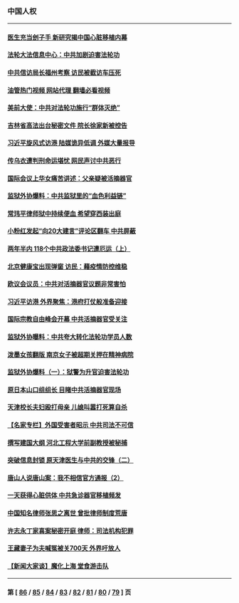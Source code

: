 ### 中国人权
---
#### [医生充当刽子手 新研究揭中国心脏移植内幕](../../pages/ncid278/n13772291.md?07040845) 
#### [法轮大法信息中心：中共加剧迫害法轮功](../../pages/ncid278/n13772403.md?07040845) 
#### [中共信访局长福州考察 访民被截访车压死](../../pages/ncid278/n13772028.md?07040845) 
#### [油管热门视频 网站代理 翻墙必看视频](http://209.222.30.114:81/youtube.html?07040845)
#### [美前大使：中共对法轮功施行“群体灭绝”](../../pages/ncid278/n13771705.md?07040845) 
#### [吉林省高法出台秘密文件 院长徐家新被控告](../../pages/ncid278/n13771719.md?07040845) 
#### [习近平旋风式访港 陆媒诡异低调 外媒大量报导](../../pages/ncid278/n13771454.md?07040845) 
#### [传乌衣遭判刑命运堪忧 网民声讨中共恶行](../../pages/ncid278/n13771661.md?07040845) 
#### [国际会议上华女痛苦讲述：父亲疑被活摘器官](../../pages/ncid278/n13771583.md?07040845) 
#### [监狱外协爆料：中共监狱里的“血色利益链”](../../pages/ncid278/n13769954.md?07040845) 
#### [常玮平律师狱中持续便血 希望穿西装出庭](../../pages/ncid278/n13770493.md?07040845) 
#### [小粉红发起“向20大建言”评论区翻车 中共屏蔽](../../pages/ncid278/n13770518.md?07040845) 
#### [两年半内 118个中共政法委书记遭厄运（上）](../../pages/ncid278/n13763600.md?07040845) 
#### [北京健康宝出现弹窗 访民：藉疫情防控维稳](../../pages/ncid278/n13770682.md?07040845) 
#### [欧议会议员：中共对活摘器官议题非常害怕](../../pages/ncid278/n13770228.md?07040845) 
#### [习近平访港 外界聚焦：港府打仗般准备迎接](../../pages/ncid278/n13770101.md?07040845) 
#### [国际宗教自由峰会开幕 中共活摘器官受关注](../../pages/ncid278/n13769995.md?07040845) 
#### [监狱外协曝料：中共夸大转化法轮功学员人数](../../pages/ncid278/n13769180.md?07040845) 
#### [泼墨女孩翻版 南京女子被超期关押在精神病院](../../pages/ncid278/n13769126.md?07040845) 
#### [监狱外协爆料（一）：狱警为升官迫害法轮功](../../pages/ncid278/n13768538.md?07040845) 
#### [原日本山口组组长 目睹中共活摘器官现场](../../pages/ncid278/n13767360.md?07040845) 
#### [天津校长夫妇殴打母亲 儿媳叫嚣打死算自杀](../../pages/ncid278/n13767387.md?07040845) 
#### [【名家专栏】外国受害者昭示 中共司法不可信](../../pages/ncid278/n13767326.md?07040845) 
#### [撰写建国大纲 河北工程大学前副教授被秘捕](../../pages/ncid278/n13767811.md?07040845) 
#### [突破信息封锁 原天津医生与中共的交锋（二）](../../pages/ncid278/n13767437.md?07040845) 
#### [唐山人说唐山案：我不相信官方通报（2）](../../pages/ncid278/n13766155.md?07040845) 
#### [一天获得心脏供体 中共急诊器官移植频发](../../pages/ncid278/n13764689.md?07040845) 
#### [中国知名律师张思之离世 曾批律师制度荒唐](../../pages/ncid278/n13767199.md?07040845) 
#### [许志永丁家喜案秘密开庭 律师：司法机构犯罪](../../pages/ncid278/n13766929.md?07040845) 
#### [王藏妻子为夫喊冤被关700天 外界吁放人](../../pages/ncid278/n13766806.md?07040845) 
#### [【新闻大家谈】魔化上海 堂食游击队](../../pages/ncid278/n13766703.md?07040845) 

---
#### 第 [ [86](./86.md?07040845) / [85](./85.md?07040845) / [84](./84.md?07040845) / [83](./83.md?07040845) / [82](./82.md?07040845) / [81](./81.md?07040845) / [80](./80.md?07040845) / [79](./79.md?07040845) ] 页
